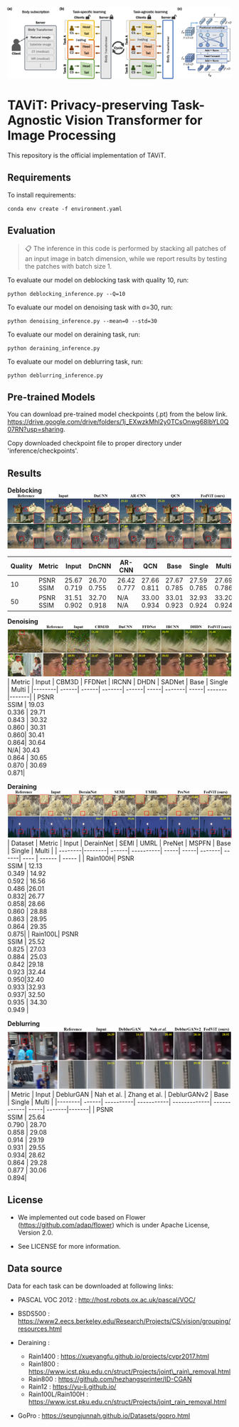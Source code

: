 ![Image of The Proposed method](figs/method.png)
# TAViT: Privacy-preserving Task-Agnostic Vision Transformer for Image Processing

This repository is the official implementation of TAViT. 


## Requirements

To install requirements:

```setup
conda env create -f environment.yaml
```

## Evaluation
> 📋  The inference in this code is performed by stacking all patches of an input image in batch dimension, while we report results by testing the patches with batch size 1.

To evaluate our model on deblocking task with quality 10, run:

```eval
python deblocking_inference.py --Q=10
```

To evaluate our model on denoising task with σ=30, run:

```eval
python denoising_inference.py --mean=0 --std=30
```

To evaluate our model on deraining task, run:
```eval
python deraining_inference.py 
```

To evaluate our model on deblurring task, run:
```eval
python deblurring_inference.py  
```


## Pre-trained Models

You can download pre-trained model checkpoints (.pt) from the below link.
https://drive.google.com/drive/folders/1j_EXwzkMhl2y0TCsOnwg68lbYL0Q07RN?usp=sharing.

Copy downloaded checkpoint file to proper directory under 'inference/checkpoints'.

## Results

**Deblocking**
![visual_deblock](figs/results_deblock.png)

| Quality | Metric | Input | DnCNN | AR-CNN | QCN | Base | Single | Multi |
| --------|--------| ------| ------| -------| ----| -----| -------| ----- |
|    10   | PSNR<br>SSIM   | 25.67<br>0.719 | 26.70<br>0.755 | 26.42<br>0.777  |27.66<br>0.811| 27.67<br>0.785| 27.59<br>0.785  | 27.69<br>0.786 |
|    50   | PSNR<br>SSIM   | 31.51<br>0.902 | 32.70<br>0.918 | N/A<br>N/A  |33.00<br>0.934| 33.01<br>0.923| 32.93<br>0.924  | 33.20<br>0.924 |


**Denoising**
![visual_denoise](figs/results_denoise.png)
| Metric | Input | CBM3D | FFDNet | IRCNN | DHDN | SADNet | Base | Single | Multi |
|--------| ------| ------| -------| ------| -----| -------| -----| -------|-------|
| PSNR<br>SSIM | 19.03<br>0.336 | 29.71<br>0.843 | 30.32<br>0.860 | 30.31<br>0.860| 30.41<br>0.864| 30.64<br>N/A| 30.43<br>0.864 | 30.65<br>0.870 | 30.69<br>0.871|


**Deraining**
![visual_derain](figs/results_derain.png)
| Dataset | Metric | Input | DerainNet | SEMI | UMRL | PreNet | MSPFN | Base | Single | Multi |
| --------|--------| ------| ----------| -----| -----| -------| ------| ---- | ------ | ----- |
| Rain100H| PSNR<br>SSIM   | 12.13<br>0.349 | 14.92<br>0.592 | 16.56<br>0.486  |26.01<br>0.832| 26.77<br>0.858| 28.66<br>0.860 | 28.88<br>0.863 | 28.95<br>0.864 | 29.35<br>0.875|
| Rain100L| PSNR<br>SSIM   | 25.52<br>0.825 | 27.03<br>0.884 | 25.03<br>0.842 |29.18<br>0.923 |32.44<br>0.950|32.40<br>0.933 |32.93<br>0.937| 32.50<br>0.935  | 34.30<br>0.949 |


**Deblurring**
![visual_deblur](figs/results_deblur.png)
| Metric | Input | DeblurGAN | Nah et al. | Zhang et al. | DeblurGANv2 | Base | Single | Multi |
|--------| ------| ----------| -----------| -------------| ------------| -----| -------|-------|
| PSNR<br>SSIM | 25.64<br>0.790 | 28.70<br>0.858 | 29.08<br>0.914 | 29.19<br>0.931 | 29.55<br>0.934| 28.62<br>0.864 | 29.28<br>0.877 | 30.06 <br> 0.894|




## License
* We implemented out code based on Flower (https://github.com/adap/flower) which is under Apache License, Version 2.0. 

* See LICENSE for more information. 


## Data source
Data for each task can be downloaded at following links:
- PASCAL VOC 2012 : 
http://host.robots.ox.ac.uk/pascal/VOC/
- BSDS500 :
https://www2.eecs.berkeley.edu/Research/Projects/CS/vision/grouping/resources.html
- Deraining :
    - Rain1400 : 
    https://xueyangfu.github.io/projects/cvpr2017.html
    - Rain1800 : 
    https://www.icst.pku.edu.cn/struct/Projects/joint\_rain\_removal.html
    - Rain800 : 
    https://github.com/hezhangsprinter/ID-CGAN
    - Rain12 : 
    https://yu-li.github.io/
    - Rain100L/Rain100H : 
    https://www.icst.pku.edu.cn/struct/Projects/joint_rain_removal.html

- GoPro :
https://seungjunnah.github.io/Datasets/gopro.html

